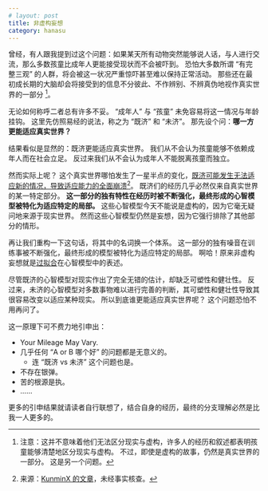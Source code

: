 ```yaml
---
# layout: post
title: 非虚构妄想
category: hanasu
---
```


曾经，有人跟我提到过这个问题：如果某天所有动物突然能够说人话，与人进行交流，那么多数孩童比成年人更能接受现状而不会被吓到。
恐怕大多数所谓 “有完整三观” 的人群，将会被这一状况严重惊吓甚至难以保持正常活动。
那些还在最初成长期的大脑却会将接受到的信息不分彼此、不作辨别、不辨真伪地视作真实世界的一部分 [^1]。

[^1]: 注意：这并不意味着他们无法区分现实与虚构，许多人的经历和叙述都表明孩童能够清楚地区分现实与虚构。
      不过，即使是虚构的故事，仍然是真实世界的一部分。
      这是另一个问题。

无论如何称呼二者总有许多不妥。
“成年人” 与 “孩童” 未免容易将这一情况与年龄挂钩。
这里先仿照易经的说法，称之为 “既济” 和 “未济”。
那先设个问：**哪一方更能适应真实世界？**

结果看似是显然的：既济更能适应真实世界。
我们从不会认为孩童能够不依赖成年人而在社会立足。
反过来我们从不会认为成年人不能脱离孩童而独立。

然而实际上呢？
这个真实世界哪怕发生了一星半点的变化，[既济可能发生无法适应新的情况，导致适应能力的全面崩溃](https://camo.githubusercontent.com/38657a62ebf4a0c5eb66d2897c6df7826fe0b350/68747470733a2f2f696d616765732e7869616f7a6875616e6c616e2e636f6d2f70686f746f2f323032302f35633463633132383361376135373430373761326262396562613236663966372e706e67)[^2]。
既济们的经历几乎必然仅来自真实世界的某一特定部分。
**这一部分的独有特性在经历时被不断强化，最终形成的心智模型被特化为适应特定的局部。**
这些心智模型今天不能说是虚构的，因为它毫无疑问地来源于现实世界。
然而这些心智模型仍然是妄想，因为它强行排除了其他部分的情形。

[^2]: 来源：[KunminX 的文章](https://github.com/KunMinX/PUA-Immunity)，未经事实核查。

再让我们重构一下这句话，将其中的名词换一个体系。
这一部分的独有噪音在训练事被不断强化，最终形成的模型被特化为适应特定的局部。
啊哈！原来非虚构妄想就是[过拟合](https://zh.wikipedia.org/wiki/%E9%81%8E%E9%81%A9)在心智模型中的表述。

尽管既济的心智模型对现实作出了完全无错的估计，却缺乏可塑性和健壮性。
反过来，未济的心智模型对多数事物难以进行完善的判断，其可塑性和健壮性导致其很容易改变以适应某种现实。
所以到底谁更能适应真实世界呢？
这个问题恐怕不用再问了。

这一原理下可不费力地引申出：

* Your Mileage May Vary.
* 几乎任何 “A or B 哪个好” 的问题都是无意义的。
  * 连 “既济 vs 未济” 这个问题也是。
* 不存在银弹。
* 苦的根源是执。
* ……

更多的引申结果就请读者自行联想了，结合自身的经历，最终的分支理解必然是比我一人更多的。
